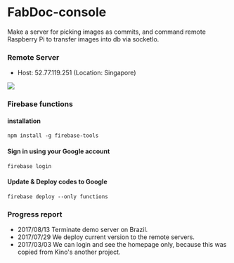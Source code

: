 # FabDoc-console
Make a server for picking images as commits, and command remote Raspberry Pi to transfer images into db via socketIo.

### Remote Server
- Host: 52.77.119.251   (Location: Singapore)

![](https://i.imgur.com/7hSfU4v.jpg)

### Firebase functions

#### installation
```
npm install -g firebase-tools
```

#### Sign in using your Google account
```
firebase login
```

#### Update & Deploy codes to Google
```
firebase deploy --only functions
```

### Progress report
- 2017/08/13 Terminate demo server on Brazil.
- 2017/07/29 We deploy current version to the remote servers.
- 2017/03/03 We can login and see the homepage only, because this was copied from Kino's another project.
